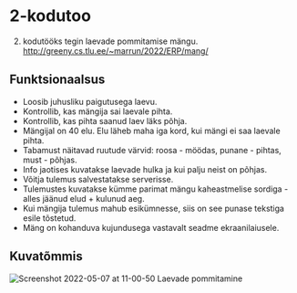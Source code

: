 # 2-kodutoo

2. kodutööks tegin laevade pommitamise mängu.
http://greeny.cs.tlu.ee/~marrun/2022/ERP/mang/

## Funktsionaalsus
- Loosib juhusliku paigutusega laevu.
- Kontrollib, kas mängija sai laevale pihta.
- Kontrollib, kas pihta saanud laev läks põhja.
- Mängijal on 40 elu. Elu läheb maha iga kord, kui mängi ei saa laevale pihta.
- Tabamust näitavad ruutude värvid: roosa - möödas, punane - pihtas, must - põhjas.
- Info jaotises kuvatakse laevade hulka ja kui palju neist on põhjas.
- Võitja tulemus salvestatakse serverisse.
- Tulemustes kuvatakse kümme parimat mängu kaheastmelise sordiga - alles jäänud elud + kulunud aeg.
- Kui mängija tulemus mahub esikümnesse, siis on see punase tekstiga esile tõstetud.
- Mäng on kohanduva kujundusega vastavalt seadme ekraanilaiusele. 

## Kuvatõmmis

![Screenshot 2022-05-07 at 11-00-50 Laevade pommitamine](https://user-images.githubusercontent.com/90237413/167245050-666e4b26-5ce5-4025-b749-9ba92cab71d6.png)
